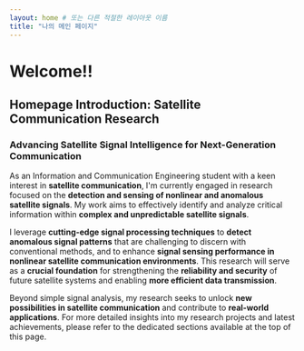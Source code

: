 ```yaml
---
layout: home # 또는 다른 적절한 레이아웃 이름
title: "나의 메인 페이지"
---
```


# Welcome!!

## Homepage Introduction: Satellite Communication Research

### Advancing Satellite Signal Intelligence for Next-Generation Communication

As an Information and Communication Engineering student with a keen interest in **satellite communication**, I'm currently engaged in research focused on the **detection and sensing of nonlinear and anomalous satellite signals**. My work aims to effectively identify and analyze critical information within **complex and unpredictable satellite signals**.

I leverage **cutting-edge signal processing techniques** to **detect anomalous signal patterns** that are challenging to discern with conventional methods, and to enhance **signal sensing performance in nonlinear satellite communication environments**. This research will serve as a **crucial foundation** for strengthening the **reliability and security** of future satellite systems and enabling **more efficient data transmission**.

Beyond simple signal analysis, my research seeks to unlock **new possibilities in satellite communication** and contribute to **real-world applications**. For more detailed insights into my research projects and latest achievements, please refer to the dedicated sections available at the top of this page.